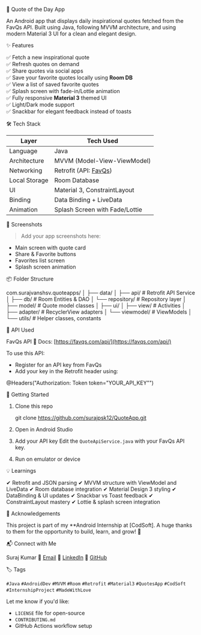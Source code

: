 
📱 Quote of the Day App

An Android app that displays daily inspirational quotes fetched from the FavQs API.
Built using Java, following MVVM architecture, and using modern Material 3 UI for a clean and elegant design.

✨ Features

✅ Fetch a new inspirational quote  
✅ Refresh quotes on demand  
✅ Share quotes via social apps  
✅ Save your favorite quotes locally using **Room DB**  
✅ View a list of saved favorite quotes  
✅ Splash screen with fade-in/Lottie animation  
✅ Fully responsive **Material 3** themed UI  
✅ Light/Dark mode support  
✅ Snackbar for elegant feedback instead of toasts


🛠️ Tech Stack

| Layer             | Tech Used                           |
|------------------|-------------------------------------|
| Language          | Java                                |
| Architecture      | MVVM (Model-View-ViewModel)         |
| Networking        | Retrofit (API: [FavQs](https://favqs.com/api/)) |
| Local Storage     | Room Database                       |
| UI                | Material 3, ConstraintLayout        |
| Binding           | Data Binding + LiveData             |
| Animation         | Splash Screen with Fade/Lottie      |


📸 Screenshots

> Add your app screenshots here:
- Main screen with quote card
- Share & Favorite buttons
- Favorites list screen
- Splash screen animation


📦 Folder Structure

com.surajvanshsv.quoteapps/
│
├── data/
│   ├── api/            # Retrofit API Service
│   ├── db/             # Room Entities & DAO
│   └── repository/     # Repository layer
│
├── model/              # Quote model classes
│
├── ui/
│   ├── view/           # Activities
│   ├── adapter/        # RecyclerView adapters
│   └── viewmodel/      # ViewModels
│
└── utils/              # Helper classes, constants


🔌 API Used

FavQs API
📘 Docs: [https://favqs.com/api/](https://favqs.com/api/)

To use this API:

* Register for an API key from FavQs
* Add your key in the Retrofit header using:


@Headers("Authorization: Token token=\"YOUR_API_KEY\"")

🚀 Getting Started

1. Clone this repo

   git clone https://github.com/surajpsk12/QuoteApp.git

2. Open in Android Studio

3. Add your API key
   Edit the `QuoteApiService.java` with your FavQs API key.

4. Run on emulator or device

💡 Learnings

✔ Retrofit and JSON parsing
✔ MVVM structure with ViewModel and LiveData
✔ Room database integration
✔ Material Design 3 styling
✔ DataBinding & UI updates
✔ Snackbar vs Toast feedback
✔ ConstraintLayout mastery
✔ Lottie & splash screen integration

🙌 Acknowledgements

This project is part of my **Android Internship at [CodSoft].
A huge thanks to them for the opportunity to build, learn, and grow! 🌱


📬 Connect with Me

Suraj Kumar
📧 [Email](mailto:sk658139@gmail.com)
🔗 [LinkedIn](https://www.linkedin.com/in/surajpsk12/)
🐙 [GitHub](https://github.com/surajpsk12)


🏷️ Tags

`#Java` `#AndroidDev` `#MVVM` `#Room` `#Retrofit` `#Material3` `#QuotesApp` `#CodSoft` `#InternshipProject` `#MadeWithLove`


Let me know if you'd like:
- `LICENSE` file for open-source
- `CONTRIBUTING.md`
- GitHub Actions workflow setup

